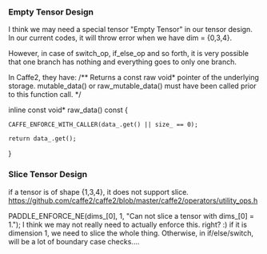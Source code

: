 ### Empty Tensor Design

I think we may need a special tensor "Empty Tensor" in our tensor design.
In our current codes, it will throw error when we have dim = {0,3,4}.

However, in case of switch_op, if_else_op and so forth, it is very possible that one branch has nothing 
and everything goes to only one branch.

In Caffe2, they have:
  /**
   Returns a const raw void* pointer of the underlying storage. mutable_data()
   or raw_mutable_data() must have been called prior to this function call.
   */
   
  inline const void* raw_data() const {
  
    
    CAFFE_ENFORCE_WITH_CALLER(data_.get() || size_ == 0);
    
    return data_.get();
  }

### Slice Tensor Design
if a tensor is of shape {1,3,4}, it does not support slice.
https://github.com/caffe2/caffe2/blob/master/caffe2/operators/utility_ops.h


PADDLE_ENFORCE_NE(dims_[0], 1, "Can not slice a tensor with dims_[0] = 1.");
I think we may not really need to actually enforce this. right? :)
if it is dimension 1, we need to slice the whole thing.
Otherwise, in if/else/switch, will be a lot of boundary case checks....

